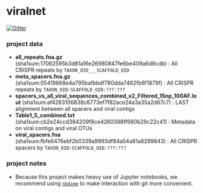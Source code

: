 # viralnet

[![Gitter](https://badges.gitter.im/viralnet/community.svg)](https://gitter.im/viralnet/community?utm_source=badge&utm_medium=badge&utm_campaign=pr-badge&utm_content=badge)

### project data

* **all_repeats.fna.gz**                                                  (sha1sum:17062595b3d81a16e26980847fe6be409a6d8cdb) : All CRISPR repeats by `TAXON_OID___SCAFFOLD_OID`
* **meta_spacers.fna.gz**                                                 (sha1sum:05419668e4a795bafbbdf780dda7462fb6f1879f) : All CRISPR repeats by `TAXON_OID:SCAFFOLD_OID:???:???`
* **spacers_vs_all_viral_sequences_combined_v2_Filtered_1Snp_100AF.lout** (sha1sum:af4263106836c6773ef7f82ace24a3a35a2d67c7) : LAST alignment between all spacers and viral contigs
* **Table1_5_combined.txt**                                               (sha1sum:cb2e24ccd384209f8ce4260398ff660b29c22c41) : Metadata on viral contigs and viral OTUs
* **viral_spacers.fna**                                                   (sha1sum:fbfe6476ebf2b0339a9993df84a54a81a8299843) : All CRISPR spacers by `TAXON_OID:SCAFFOLD_OID:???:???`

### project notes

* Because this project makes heavy use of Jupyter notebooks, we recommend using [`nbdime`](https://nbdime.readthedocs.io/en/stable/index.html) to make
  interaction with git more convenient.
